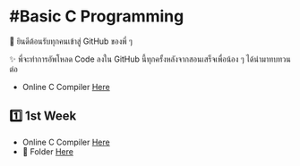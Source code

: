 
# #Basic C Programming

💖 ยินดีต้อนรับทุกคนเข้าสู่ GitHub ของพี่ ๆ

✨ พี่จะทำการอัพโหลด Code ลงใน GitHub นี้ทุกครั้งหลังจากสอนเสร็จเพื่อน้อง ๆ ได้นำมาทบทวนต่อ

 - Online C Compiler [Here](https://www.onlinegdb.com/online_c_compiler)


## 1️⃣ 1st Week

 - Online C Compiler [Here](https://www.onlinegdb.com/online_c_compiler)
 - 📂 Folder [Here](https://github.com/copter4310s/posn/tree/e8eae4602ce00102bf2fe05f9dcf095f84854a05/1st)
